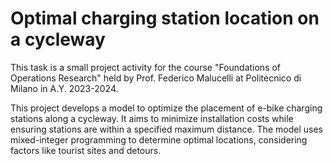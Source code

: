 # Optimal charging station location on a cycleway

This task is a small project activity for the course "Foundations of Operations Research" held by Prof. Federico Malucelli at Politecnico di Milano in A.Y. 2023-2024.

This project develops a model to optimize the placement of e-bike charging stations along a cycleway. It aims to minimize installation costs while ensuring stations are within a specified maximum distance. The model uses mixed-integer programming to determine optimal locations, considering factors like tourist sites and detours.